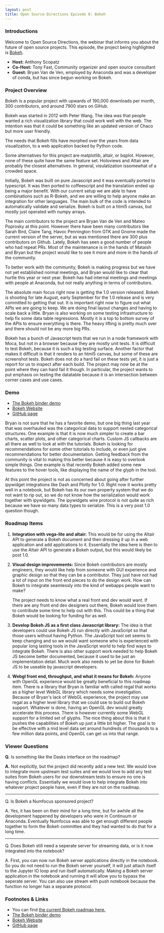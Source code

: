 ```yaml
---
layout: post
title: Open Source Directions Episode 0: Bokeh
---
```


### Introductions

Welcome to Open Source Directions, the webinar that informs you about the future of open source projects.
This episode, the project being highlighted is [Bokeh](https://bokeh.pydata.org).


* **Host:** Anthony Scopatz
* **Co-Host:** Tony Fast, Community organizer and open source consultant
* **Guest:** Bryan Van de Ven, employed by Anaconda and was a developer of conda,
  but has since begun working on Bokeh.

### Project Overview

Bokeh is a popular project with upwards of 190,000 downloads per month,
300 contributors, and around 7900 stars on GiHub.

Bokeh was started in 2012 with Peter Wang. The idea was that people wanted a
rich visualization library that could work well with the web.  The intention
was that it could be something like an updated version of Chaco but more user
friendly.

The needs that Bokeh fills have morphed over the years from data visualization,
to a web application backed by Python code.

Some alternatives for this project are matplotlib, altair, or bqplot. However,
none of these quite have the same feature set. Holoviews and Altair are probably
the closest alternatives. In general, visulatization issomewhat of a crowded space.

Initially, Bokeh was built on pure Javascript and it was eventually ported to
typescript. It was then ported to coffeescript and the translation ended up being
a major benefit. With our current setup we are able to have combinations such
as R-Bokeh, and we are willing to help anyone make an integration for other languages.
The main bulk of the code is intended to automatically validate and serialize.
Bokeh is built on a html5 canvas, but mostly just operated with numpy arrays.

The main contributors to the project are Bryan Van de Ven  and Mateo Poprosky at this point.
However there have been many contributors like Sarah Bird, Claire Tang, Havoc Pennington
from GTK and Gnome made the current version of the server, but as was mentioned there
are 300 plus contributors on Github. Lately, Bokeh has seen a good number of people who
had repeat PRs.  Most of the maintenance is in the hands of Mataish and Bryan but the project
would like to see it more and more in the hands of the community.

To better work with the community, Bokeh is making progress but we have not yet established
normal meetings, and Bryan would like to clear that hurtle this year or next year. Bokeh has
had internal meetings and meetings with people at Anaconda, but not really anything
in terms of contributors.

The absolute main focus right now is getting the 1.0 version released.
Bokeh is shooting for late August, early September for the 1.0 release and
is very committed to getting that out.  It is important right now to figure
out what APIs we are going to keep. We are doing final layout changes and
having to scale back a little.  Bryan is also working on some testing
infrastructure to help fix some data table regressions.  Mostly it is
a top to bottom survey of the APIs to ensure everything is there.
The heavy lifting is pretty much over and there should not be any more big PRs.

Bokeh has a bunch of Javascript tests that we run in a node framework with Moca,
but not in a browser because they are mostly unit tests.  It is difficult to
test Bokeh, because it is such a big testing surface. Another factor that makes
it difficult is that it renders to an html5 canvas, but some of these are
screenshot tests.  Bokeh does not do a hard fail on these tests yet, it is
just a report for us to inspect after each build.  The project may now be
at the point where they can hard fail it though. In particular, the project wants
to put emphasis on testing the datatable because it is an intersection between
corner cases and use cases.

### Demo

* [The Bokeh binder demo](https://mybinder.org/v2/gh/bokeh/bokeh-notebooks/master?filepath=tutorial%2F00%20-%20Introduction%20and%20Setup.ipynb)
* [Bokeh Website](https://bokeh.pydata.org)
* [GitHub page](https://github.com/bokeh/bokeh)

Bryan is not sure that he has a favorite demo, but one big thing last year
that was overhauled was the categorical data to support nested categorical structures.
One example is that it is now much simpler to create a bar charts,
scatter plots, and other categorical charts.  Custom JS callbacks are all there
as well to look at with the tutorials.  Bokeh is looking for recommendations for
some other tutorials to include, or even just give recommendations for better documentation.
Getting feedback from the community is vital to making this better because it is
easy to overlook simple things.  One example is that recently Bokeh added some
new features to the hover tools, like displaying the name of the glyph in the tool.

At this point the project is not as concerned about going after further ipywidget
integrations like Dash and Plotly for 1.0.  Right now it works pretty well in a notebook,
but Bokeh has its our own property system that we do not want to rip out, so we do not
know how the serialization would work together with ipywidgets.  The ipywidgets wire
protocol is not quite as rich because we have so many data types to serialize.
This is a very post 1.0 question though.

### Roadmap Items

1. **Integration with vega-lite and altair:** This would be for using the Altair API to
   generate a Bokeh document and then dressing it up in a web application and add
   applications to it. Essentially the idea here is then to use the Altair API to
   generate a Bokeh output, but this would likely be post 1.0.

2. **Visual design improvements:** Since Bokeh contributors are mostly engineers, they would like help
   from someone with GUI experience and graphic design so that they can be a contributor.
   They just have not had a lot of input on the front end pieces to do the design work.
   How can Bokeh to integrate seamlessly into the kind of webapps people want to make?

   The project needs to know what a real front end dev would want.  If there are any
   front end dev designers out there, Bokeh would love them to contribute some time
   to help out with this. This could be a thing that Bokeh would be looking for funding for as well.

3. **Develop Bokeh JS as a first class Javascript library:** The idea is that
   developers could use Bokeh JS run directly with JavaScript so that those
   users without having Python.  The JavaScript tool set seems to keep changing
   and so we would want someone who is experienced with popular long lasting tools
   in the JavaScript world to help find ways to integrate Bokeh.  There is also other
   support work needed to help Bokeh JS become better documented, because it used to
   be just an implementation detail.  Much work also needs to yet be done for
   Bokeh JS to be useable by javascript developers.

4. **Webgl front end, throughput, and what it means for Bokeh:** Anyone with OpenGL
   experience would be greatly beneficial to this roadmap item. There is a library
   that Bryan is familiar with called regal that works as a higher level WebGL
   library which needs some investigation.  Because of Bryan's lack of WebGL experience,
   the project may use regal as a higher level library that we could use to build out
   Bokeh support.  Whatever is done, having an OpenGL dev would greatly accelerate
   this process.  There is however currently some WebGL support for a limited set
   of glyphs. The nice thing about this is that it pushes the capabilities of Bokeh
   up just a little bit higher. The goal is to be effective with a mid level data
   set around hundreds of thousands to a few million data points, and OpenGL can
   get us into that range.

### Viewer Questions

**Q.** Is something like the Dasks interface on the roadmap?

**A.** Not explicitly, but the project did recently add a new test. We would love
to integrate more upstream test suites and we would love to add any test suites
from Bokeh users for our downstream tests to ensure no one is having conflicts.
Essentially we would love to help integrate Bokeh into whatever project people
have, even if they are not on the roadmap.

---

Q. Is Bokeh a Numfocus sponsored project?

A. Yes, it has been on their mind for a long time, but for awhile all the development
happened by developers who were in Continuum or Anaconda. Eventually Numfocus was
able to get enough different people together to form the Bokeh committee and they
had wanted to do that for a long time.

---

Q. Does Bokeh still need a seperate server for streaming data, or is it now integrated into the notebook?

A. First, you can now run Bokeh server applications directly in the notebook. So you do not need
to run the Bokeh server yourself, it will just attach itself to the Jupyter IO loop and run
itself automatically.  Making a Bokeh server application in the notebook and running it will
allow you to bypass the seperate server.  You can also use stream with push notebook because
the function no longer has a separate protocol.

### Footnotes & Links

* You can find [the current Bokeh roadmap here.](www.quansight.com/projects)
* [The Bokeh binder demo](https://mybinder.org/v2/gh/bokeh/bokeh-notebooks/master?filepath=tutorial%2F00%20-%20Introduction%20and%20Setup.ipynb)
* [Bokeh Website](https://bokeh.pydata.org)
* [GitHub page](https://github.com/bokeh/bokeh)
